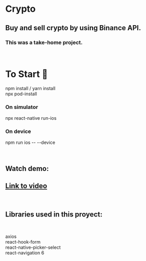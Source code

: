 # Crypto

## Buy and sell crypto by using Binance API.

### This was a take-home project.

<br/>

# To Start 🚀

npm install / yarn install\
npx pod-install

### On simulator

npx react-native run-ios

### On device

npm run ios -- --device

<br/>

## Watch demo:

## [Link to video](https://youtu.be/ScS0bM3PsWA)

<br/>

## Libraries used in this proyect:

<br/>

axios\
react-hook-form\
react-native-picker-select\
react-navigation 6

<br/>

<br/>
<br/>
